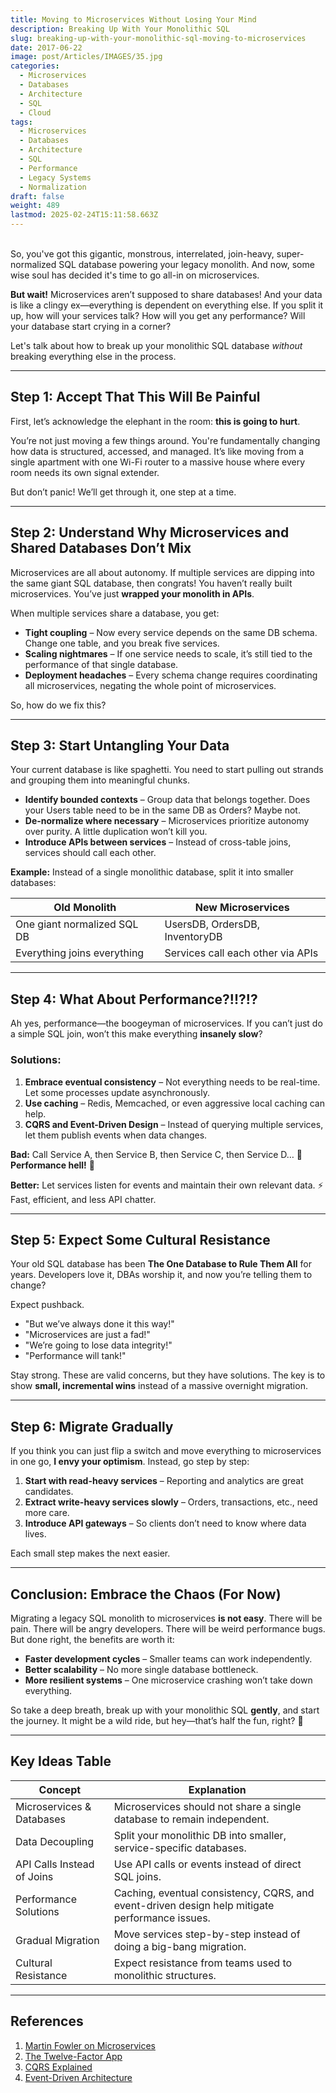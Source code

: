 ```yaml
---
title: Moving to Microservices Without Losing Your Mind
description: Breaking Up With Your Monolithic SQL
slug: breaking-up-with-your-monolithic-sql-moving-to-microservices
date: 2017-06-22
image: post/Articles/IMAGES/35.jpg
categories:
  - Microservices
  - Databases
  - Architecture
  - SQL
  - Cloud
tags:
  - Microservices
  - Databases
  - Architecture
  - SQL
  - Performance
  - Legacy Systems
  - Normalization
draft: false
weight: 489
lastmod: 2025-02-24T15:11:58.663Z
---
```

\
So, you've got this gigantic, monstrous, interrelated, join-heavy, super-normalized SQL database powering your legacy monolith. And now, some wise soul has decided it's time to go all-in on microservices.

**But wait!** Microservices aren’t supposed to share databases! And your data is like a clingy ex—everything is dependent on everything else. If you split it up, how will your services talk? How will you get any performance? Will your database start crying in a corner?

Let's talk about how to break up your monolithic SQL database *without* breaking everything else in the process.

***

## Step 1: Accept That This Will Be Painful

First, let’s acknowledge the elephant in the room: **this is going to hurt**.

You’re not just moving a few things around. You're fundamentally changing how data is structured, accessed, and managed. It’s like moving from a single apartment with one Wi-Fi router to a massive house where every room needs its own signal extender.

But don’t panic! We’ll get through it, one step at a time.

***

## Step 2: Understand Why Microservices and Shared Databases Don’t Mix

Microservices are all about autonomy. If multiple services are dipping into the same giant SQL database, then congrats! You haven’t really built microservices. You’ve just **wrapped your monolith in APIs**.

When multiple services share a database, you get:

* **Tight coupling** – Now every service depends on the same DB schema. Change one table, and you break five services.
* **Scaling nightmares** – If one service needs to scale, it’s still tied to the performance of that single database.
* **Deployment headaches** – Every schema change requires coordinating all microservices, negating the whole point of microservices.

So, how do we fix this?

***

## Step 3: Start Untangling Your Data

Your current database is like spaghetti. You need to start pulling out strands and grouping them into meaningful chunks.

* **Identify bounded contexts** – Group data that belongs together. Does your Users table need to be in the same DB as Orders? Maybe not.
* **De-normalize where necessary** – Microservices prioritize autonomy over purity. A little duplication won’t kill you.
* **Introduce APIs between services** – Instead of cross-table joins, services should call each other.

**Example:** Instead of a single monolithic database, split it into smaller databases:

| Old Monolith                | New Microservices                 |
| --------------------------- | --------------------------------- |
| One giant normalized SQL DB | UsersDB, OrdersDB, InventoryDB    |
| Everything joins everything | Services call each other via APIs |

***

## Step 4: What About Performance?!!?!?

Ah yes, performance—the boogeyman of microservices. If you can’t just do a simple SQL join, won’t this make everything **insanely slow**?

### Solutions:

1. **Embrace eventual consistency** – Not everything needs to be real-time. Let some processes update asynchronously.
2. **Use caching** – Redis, Memcached, or even aggressive local caching can help.
3. **CQRS and Event-Driven Design** – Instead of querying multiple services, let them publish events when data changes.

**Bad:** Call Service A, then Service B, then Service C, then Service D… 🚨 **Performance hell!** 🚨

**Better:** Let services listen for events and maintain their own relevant data. ⚡ Fast, efficient, and less API chatter.

***

## Step 5: Expect Some Cultural Resistance

Your old SQL database has been **The One Database to Rule Them All** for years. Developers love it, DBAs worship it, and now you’re telling them to change?

Expect pushback.

* "But we’ve always done it this way!"
* "Microservices are just a fad!"
* "We’re going to lose data integrity!"
* "Performance will tank!"

Stay strong. These are valid concerns, but they have solutions. The key is to show **small, incremental wins** instead of a massive overnight migration.

***

## Step 6: Migrate Gradually

If you think you can just flip a switch and move everything to microservices in one go, **I envy your optimism**. Instead, go step by step:

1. **Start with read-heavy services** – Reporting and analytics are great candidates.
2. **Extract write-heavy services slowly** – Orders, transactions, etc., need more care.
3. **Introduce API gateways** – So clients don’t need to know where data lives.

Each small step makes the next easier.

***

## Conclusion: Embrace the Chaos (For Now)

Migrating a legacy SQL monolith to microservices **is not easy**. There will be pain. There will be angry developers. There will be weird performance bugs. But done right, the benefits are worth it:

* **Faster development cycles** – Smaller teams can work independently.
* **Better scalability** – No more single database bottleneck.
* **More resilient systems** – One microservice crashing won’t take down everything.

So take a deep breath, break up with your monolithic SQL **gently**, and start the journey. It might be a wild ride, but hey—that’s half the fun, right? 🚀

***

## Key Ideas Table

| Concept                    | Explanation                                                                                    |
| -------------------------- | ---------------------------------------------------------------------------------------------- |
| Microservices & Databases  | Microservices should not share a single database to remain independent.                        |
| Data Decoupling            | Split your monolithic DB into smaller, service-specific databases.                             |
| API Calls Instead of Joins | Use API calls or events instead of direct SQL joins.                                           |
| Performance Solutions      | Caching, eventual consistency, CQRS, and event-driven design help mitigate performance issues. |
| Gradual Migration          | Move services step-by-step instead of doing a big-bang migration.                              |
| Cultural Resistance        | Expect resistance from teams used to monolithic structures.                                    |

***

## References

1. [Martin Fowler on Microservices](https://martinfowler.com/articles/microservices.html)
2. [The Twelve-Factor App](https://12factor.net/)
3. [CQRS Explained](https://www.eventstore.com/blog/what-is-cqrs)
4. [Event-Driven Architecture](https://aws.amazon.com/event-driven-architecture/)
